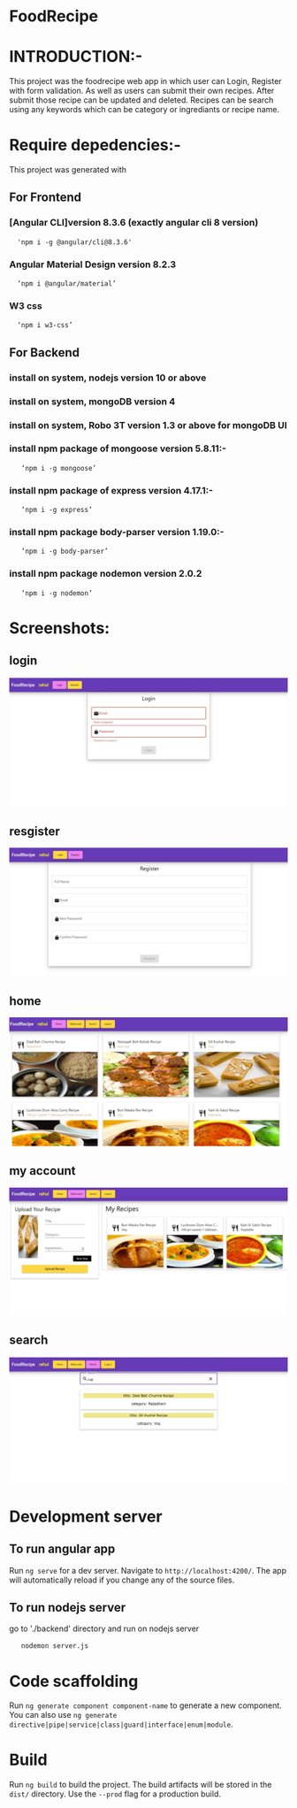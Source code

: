 # FoodRecipe


# INTRODUCTION:-
This project was the foodrecipe web app in which user can Login, Register with form validation. 
As well as users can submit their own recipes. 
After submit those recipe can be updated and deleted. 
Recipes can be search using any keywords which can be category or ingrediants or recipe name.


# Require depedencies:-
This project was generated with
## For Frontend
### [Angular CLI]version 8.3.6 (exactly angular cli 8 version)
      'npm i -g @angular/cli@8.3.6'    
### Angular Material Design version 8.2.3
      ‘npm i @angular/material’
### W3 css
      ‘npm i w3-css’

## For Backend
### install on system, nodejs version 10 or above

### install on system, mongoDB version 4

### install on system, Robo 3T version 1.3 or above for mongoDB UI

### install npm package of mongoose version 5.8.11:-
       ‘npm i -g mongoose’      
### install npm package of express version 4.17.1:-
       ‘npm i -g express’     
### install npm package body-parser version 1.19.0:-
       ‘npm i -g body-parser’     
### install npm package nodemon version 2.0.2
       ‘npm i -g nodemon’     



# Screenshots:
## login
![](src/assets/login.jpeg)
## resgister
![](src/assets/register.jpeg)
## home
![](src/assets/home.jpeg)
## my account
![](src/assets/my%20account.jpeg)
## search
![](src/assets/search.jpeg)


# Development server
## To run angular app
Run `ng serve` for a dev server. Navigate to `http://localhost:4200/`. The app will automatically reload if you change any of the source files.

## To run nodejs server 
go to './backend' directory and run on nodejs server
       
       nodemon server.js



# Code scaffolding
Run `ng generate component component-name` to generate a new component. You can also use `ng generate directive|pipe|service|class|guard|interface|enum|module`.

# Build
Run `ng build` to build the project. The build artifacts will be stored in the `dist/` directory. Use the `--prod` flag for a production build.

